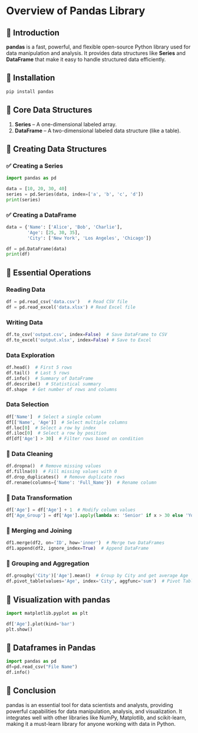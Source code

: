 # Overview of Pandas Library

## 📌 Introduction  
**pandas** is a fast, powerful, and flexible open-source Python library used for data manipulation and analysis. It provides data structures like **Series** and **DataFrame** that make it easy to handle structured data efficiently.  

## 📌 Installation  
```bash
pip install pandas
```

## 📌 Core Data Structures  
1. **Series** – A one-dimensional labeled array.  
2. **DataFrame** – A two-dimensional labeled data structure (like a table).  

## 📌 Creating Data Structures  
### ✅ Creating a Series  
```python
import pandas as pd

data = [10, 20, 30, 40]
series = pd.Series(data, index=['a', 'b', 'c', 'd'])
print(series)
```

### ✅ Creating a DataFrame  
```python
data = {'Name': ['Alice', 'Bob', 'Charlie'],
        'Age': [25, 30, 35],
        'City': ['New York', 'Los Angeles', 'Chicago']}

df = pd.DataFrame(data)
print(df)
```

## 📌 Essential Operations  
### Reading Data  
```python
df = pd.read_csv('data.csv')   # Read CSV file
df = pd.read_excel('data.xlsx') # Read Excel file
```

### Writing Data  
```python
df.to_csv('output.csv', index=False)  # Save DataFrame to CSV
df.to_excel('output.xlsx', index=False) # Save to Excel
```

### Data Exploration  
```python
df.head()  # First 5 rows
df.tail()  # Last 5 rows
df.info()  # Summary of DataFrame
df.describe()  # Statistical summary
df.shape  # Get number of rows and columns
```

### Data Selection  
```python
df['Name']  # Select a single column
df[['Name', 'Age']]  # Select multiple columns
df.loc[0]  # Select a row by index
df.iloc[0]  # Select a row by position
df[df['Age'] > 30]  # Filter rows based on condition
```

### 🔹 Data Cleaning  
```python
df.dropna()  # Remove missing values
df.fillna(0)  # Fill missing values with 0
df.drop_duplicates()  # Remove duplicate rows
df.rename(columns={'Name': 'Full_Name'})  # Rename column
```

### 🔹 Data Transformation  
```python
df['Age'] = df['Age'] + 1  # Modify column values
df['Age_Group'] = df['Age'].apply(lambda x: 'Senior' if x > 30 else 'Young')
```

### 🔹 Merging and Joining  
```python
df1.merge(df2, on='ID', how='inner')  # Merge two DataFrames
df1.append(df2, ignore_index=True)  # Append DataFrame
```

### 🔹 Grouping and Aggregation  
```python
df.groupby('City')['Age'].mean()  # Group by City and get average Age
df.pivot_table(values='Age', index='City', aggfunc='sum')  # Pivot Table
```

## 📌 Visualization with pandas  
```python
import matplotlib.pyplot as plt

df['Age'].plot(kind='bar')
plt.show()
```

## 📌 Dataframes in Pandas  
```python
import pandas as pd
df=pd.read_csv("File Name")
df.info()
```

## 📌 Conclusion  
pandas is an essential tool for data scientists and analysts, providing powerful capabilities for data manipulation, analysis, and visualization. It integrates well with other libraries like NumPy, Matplotlib, and scikit-learn, making it a must-learn library for anyone working with data in Python.


